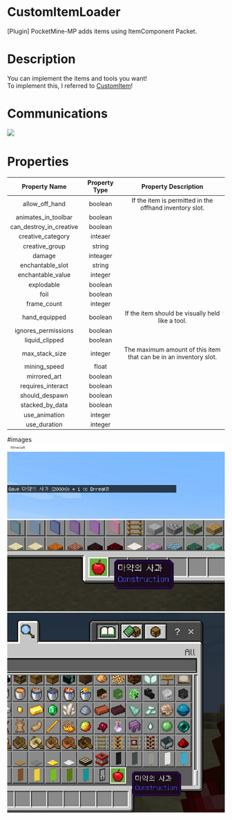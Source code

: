 # CustomItemLoader
[Plugin] PocketMine-MP adds items using ItemComponent Packet.
<br>

# Description
You can implement the items and tools you want!
<br>
To implement this, I referred to [CustomItem](https://github.com/alvin0319/CustomItem)!

# Communications
![](https://img.shields.io/badge/Communication-Discord-blue)

# Properties
|     Property Name     |     Property Type     |                         Property Description                     |
|:---------------------:|:---------------------:|:-----------------------------------------------------------------:|
|     allow_off_hand    |        boolean        |      If the item is permitted in the offhand inventory slot.      |
|  animates_in_toolbar  |        boolean        |                                                                   |
| can_destroy_in_creative	|      boolean        |                                                                   |
|    creative_category  |        inteaer        |                                                                   |
|    creative_group     |        string         |                                                                   |
|       damage          |        inteager       |                                                                   |
|    enchantable_slot   |        string         |                                                                   |
|    enchantable_value  |        integer        |                                                                   |
|       explodable      |        boolean        |                                                                   |
|          foil         |        boolean        |                                                                   |
|      frame_count      |        integer        |                                                                   |
|     hand_equipped     |        boolean        |          If the item should be visually held like a tool.         |
|  ignores_permissions  |        boolean        |                                                                   |
|     liquid_clipped    |        boolean        |                                                                   |
|     max_stack_size    |        integer        | The maximum amount of this item that can be in an inventory slot. |
|      mining_speed     |         float         |                                                                   |
|      mirrored_art     |        boolean        |                                                                   |
|    requires_interact  |        boolean        |                                                                   |
|     should_despawn    |        boolean        |                                                                   |
|     stacked_by_data   |        boolean        |                                                                   |
|      use_animation    |        integer        |                                                                   |
|      use_duration     |        integer        |                                                                   |

#images
![](./images/image1.jpg)
![](./images/image2.jpg)
![](./images/image3.jpg)
